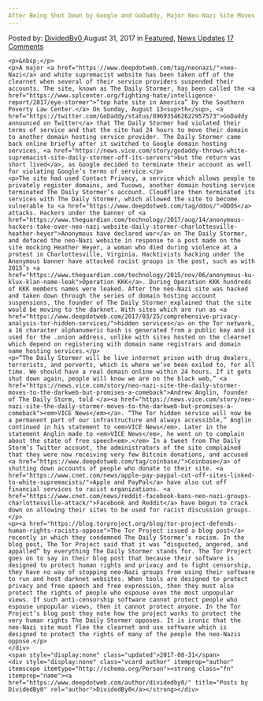```yaml
---
After Being Shut Down by Google and GoDaddy, Major Neo-Nazi Site Moves to Darknet
---
```

<article class="post-listing post-22281 post type-post status-publish format-standard has-post-thumbnail hentry 
    <div class="post-inner">
        <span>Posted by: <a href="https://www.deepdotweb.com/author/dividedby0/" title="">DividedBy0 </a></span>
    <span>August 31, 2017</span>
    <span>in <a href="https://www.deepdotweb.com/category/deepdot-news/" rel="category tag">Featured</a>, <a href="https://www.deepdotweb.com/category/news-updates/" rel="category tag">News Updates</a></span>
    <span><a href="https://www.deepdotweb.com/2017/08/31/shut-google-godaddy-major-neo-nazi-site-moves-darknet/#comments">17 Comments</a></span>
    </p>
    <div class="clear"></div>
    
    <p>&nbsp;</p>
    <p>A major <a href="https://www.deepdotweb.com/tag/neonazi/">neo-Nazi</a> and white supremacist website has been taken off of the clearnet when several of their service providers suspended their accounts. The site, known as The Daily Stormer, has been called the <a href="https://www.splcenter.org/fighting-hate/intelligence-report/2017/eye-stormer">“top hate site in America” by the Southern Poverty Law Center.</a> On Sunday, August 13<sup>th</sup>, <a href="https://twitter.com/GoDaddy/status/896935462622957573">GoDaddy announced on Twitter</a> that The Daily Stormer had violated their terms of service and that the site had 24 hours to move their domain to another domain hosting service provider. The Daily Stormer came back online briefly after it switched to Google domain hosting services, <a href="https://news.vice.com/story/godaddy-throws-white-supremacist-site-daily-stormer-off-its-servers">but the return was short lived</a>, as Google decided to terminate their account as well for violating Google’s terms of service.</p>
    <p>The site had used Contact Privacy, a service which allows people to privately register domains, and Tucows, another domain hosting service terminated The Daily Stormer’s account. Cloudflare then terminated its services with The Daily Stormer, which allowed the site to become vulnerable to <a href="https://www.deepdotweb.com/tag/ddos/">DDOS</a> attacks. Hackers under the banner of <a href="https://www.theguardian.com/technology/2017/aug/14/anonymous-hackers-take-over-neo-nazi-website-daily-stormer-charlottesville-heather-heyer">Anonymous have declared war</a> on The Daily Stormer, and defaced the neo-Nazi website in response to a post made on the site mocking Heather Heyer, a woman who died during violence at a protest in Charlottesville, Virginia. Hacktivists hacking under the Anonymous banner have attacked racist groups in the past, such as with 2015’s <a href="https://www.theguardian.com/technology/2015/nov/06/anonymous-ku-klux-klan-name-leak">Operation KKK</a>. During Operation KKK hundreds of KKK members names were leaked. After the neo-Nazi site was hacked and taken down through the series of domain hosting account suspensions, the founder of The Daily Stormer explained that the site would be moving to the darknet. With sites which are run as <a href="https://www.deepdotweb.com/2017/03/25/comprehensive-privacy-analysis-tor-hidden-services/">hidden services</a> on the Tor network, a 16 character alphanumeric hash is generated from a public key and is used for the .onion address, unlike with sites hosted on the clearnet which depend on registering with domain name registrars and domain name hosting services.</p>
    <p>“The Daily Stormer will be live internet prison with drug dealers, terrorists, and perverts, which is where we’ve been exiled to, for all time. We should have a real domain online within 24 hours. If it gets shut down again, people will know we are on the black web,” <a href="https://news.vice.com/story/neo-nazi-site-the-daily-stormer-moves-to-the-darkweb-but-promises-a-comeback">Andrew Anglin, founder of The Daily Storm, told </a><a href="https://news.vice.com/story/neo-nazi-site-the-daily-stormer-moves-to-the-darkweb-but-promises-a-comeback"><em>VICE News</em></a>. “The Tor hidden service will now be a permanent part of our infrastructure and always accessible,” Anglin continued in his statement to <em>VICE News</em>. Later in the statement Anglin made to <em>VICE News</em>, he went on to complain about the state of free speech<em>.</em> In a tweet from The Daily Storm’s Twitter account, the administrators of the site complained that they were now receiving very few Bitcoin donations, and accused <a href="https://www.deepdotweb.com/tag/coinbase/">Coinbase</a> of shutting down accounts of people who donate to their site. <a href="https://www.cnet.com/news/apple-pay-paypal-cut-off-sites-linked-to-white-supremacists/">Apple and PayPal</a> have also cut off financial services to racist organizations. <a href="https://www.cnet.com/news/reddit-facebook-bans-neo-nazi-groups-charlottesville-attack/">Facebook and Reddit</a> have begun to crack down on allowing their sites to be used for racist discussion groups.</p>
    <p><a href="https://blog.torproject.org/blog/tor-project-defends-human-rights-racists-oppose">The Tor Project issued a blog post</a> recently in which they condemned The Daily Stormer’s racism. In the blog post, The Tor Project said that it was “disgusted, angered, and appalled” by everything The Daily Stormer stands for. The Tor Project goes on to say in their blog post that because their software is designed to protect human rights and privacy and to fight censorship, they have no way of stopping neo-Nazi groups from using their software to run and host darknet websites. When tools are designed to protect privacy and free speech and free expression, then they must also protect the rights of people who espouse even the most unpopular views. If such anti-censorship software cannot protect people who espouse unpopular views, then it cannot protect anyone. In the Tor Project’s blog post they note how the project works to protect the very human rights The Daily Stormer opposes. It is ironic that the neo-Nazi site must flee the clearnet and use software which is designed to protect the rights of many of the people the neo-Nazis oppose.</p>
    </div>
    <span style="display:none" class="updated">2017-08-31</span>
    <div style="display:none" class="vcard author" itemprop="author" itemscope itemtype="http://schema.org/Person"><strong class="fn" itemprop="name"><a href="https://www.deepdotweb.com/author/dividedby0/" title="Posts by DividedBy0" rel="author">DividedBy0</a></strong></div>
    
